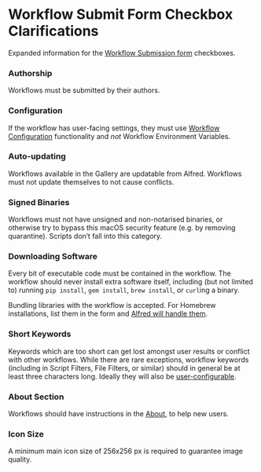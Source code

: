 # Workflow Submit Form Checkbox Clarifications

Expanded information for the [Workflow Submission form](https://github.com/alfredapp/gallery-edits/issues/new?template=01_submit_workflow.yml) checkboxes.

### Authorship

Workflows must be submitted by their authors.

### Configuration

If the workflow has user-facing settings, they must use [Workflow Configuration](https://www.alfredapp.com/help/workflows/user-configuration/) functionality and *not* Workflow Environment Variables.

### Auto-updating

 Workflows available in the Gallery are updatable from Alfred. Workflows must not update themselves to not cause conflicts.

### Signed Binaries

Workflows must not have unsigned and non-notarised binaries, or otherwise try to bypass this macOS security feature (e.g. by removing quarantine). Scripts don’t fall into this category.

### Downloading Software

Every bit of executable code must be contained in the workflow. The workflow should never install extra software itself, including (but not limited to) running `pip install`, `gem install`, `brew install`, or `curl`ing a binary.

Bundling libraries with the workflow is accepted. For Homebrew installations, list them in the form and [Alfred will handle them](https://www.alfredapp.com/help/kb/dependencies/).

### Short Keywords

Keywords which are too short can get lost amongst user results or conflict with other workflows. While there are rare exceptions, workflow keywords (including in Script Filters, File Filters, or similar) should in general be at least three characters long. Ideally they will also be [user-configurable](https://www.alfredapp.com/help/workflows/advanced/keywords/#configurable).

### About Section

Workflows should have instructions in the [About](https://www.alfredapp.com/help/workflows/advanced/sharing-workflows/#about), to help new users.

### Icon Size

A minimum main icon size of 256x256 px is required to guarantee image quality.
